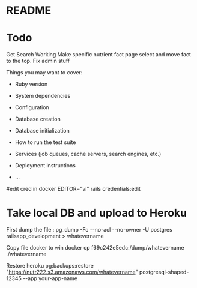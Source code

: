 # README

# Todo

Get Search Working
Make specific nutrient fact page select and move fact to the top.
Fix admin stuff


Things you may want to cover:

* Ruby version

* System dependencies

* Configuration

* Database creation

* Database initialization

* How to run the test suite

* Services (job queues, cache servers, search engines, etc.)

* Deployment instructions

* ...

#edit cred in docker 
EDITOR="vi" rails credentials:edit

# Take local DB and upload to Heroku
First dump the file :
pg_dump -Fc --no-acl --no-owner -U postgres railsapp_development > whatevername

Copy file docker to win
docker cp f69c242e5edc:/dump/whatevername ./whatevername

Restore 
 heroku pg:backups:restore "https://nutr222.s3.amazonaws.com/whatevername" postgresql-shaped-12345 --app your-app-name